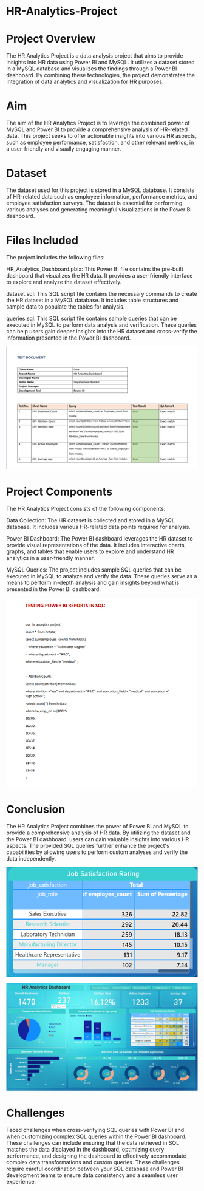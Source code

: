 # HR-Analytics-Project

# Project Overview
The HR Analytics Project is a data analysis project that aims to provide insights into HR data using Power BI and MySQL. It utilizes a dataset stored in a MySQL database and visualizes the findings through a Power BI dashboard. By combining these technologies, the project demonstrates the integration of data analytics and visualization for HR purposes.

# Aim
The aim of the HR Analytics Project is to leverage the combined power of MySQL and Power BI to provide a comprehensive analysis of HR-related data. This project seeks to offer actionable insights into various HR aspects, such as employee performance, satisfaction, and other relevant metrics, in a user-friendly and visually engaging manner.

# Dataset
The dataset used for this project is stored in a MySQL database. It consists of HR-related data such as employee information, performance metrics, and employee satisfaction surveys. The dataset is essential for performing various analyses and generating meaningful visualizations in the Power BI dashboard.

# Files Included
The project includes the following files:

HR_Analytics_Dashboard.pbix: This Power BI file contains the pre-built dashboard that visualizes the HR data. It provides a user-friendly interface to explore and analyze the dataset effectively.

dataset.sql: This SQL script file contains the necessary commands to create the HR dataset in a MySQL database. It includes table structures and sample data to populate the tables for analysis.

queries.sql: This SQL script file contains sample queries that can be executed in MySQL to perform data analysis and verification. These queries can help users gain deeper insights into the HR dataset and cross-verify the information presented in the Power BI dashboard.

![Test Document](PNG%20File/Test_Document.png)

# Project Components
The HR Analytics Project consists of the following components:

Data Collection: The HR dataset is collected and stored in a MySQL database. It includes various HR-related data points required for analysis.

Power BI Dashboard: The Power BI dashboard leverages the HR dataset to provide visual representations of the data. It includes interactive charts, graphs, and tables that enable users to explore and understand HR analytics in a user-friendly manner.

MySQL Queries: The project includes sample SQL queries that can be executed in MySQL to analyze and verify the data. These queries serve as a means to perform in-depth analysis and gain insights beyond what is presented in the Power BI dashboard.

![Testing Power Reports In SQL](PNG%20File/Testing_Power_Reports_In_SQL.png)

# Conclusion
The HR Analytics Project combines the power of Power BI and MySQL to provide a comprehensive analysis of HR data. By utilizing the dataset and the Power BI dashboard, users can gain valuable insights into various HR aspects. The provided SQL queries further enhance the project's capabilities by allowing users to perform custom analyses and verify the data independently.

![Job Satisfaction Rating](PNG%20File/Job_Satisfaction_Rating.png)

![Dashboard](PNG%20File/Dashboard_.png)

# Challenges
Faced challenges when cross-verifying SQL queries with Power BI and when customizing complex SQL queries within the Power BI dashboard. These challenges can include ensuring that the data retrieved in SQL matches the data displayed in the dashboard, optimizing query performance, and designing the dashboard to effectively accommodate complex data transformations and custom queries. These challenges require careful coordination between your SQL database and Power BI development teams to ensure data consistency and a seamless user experience.
